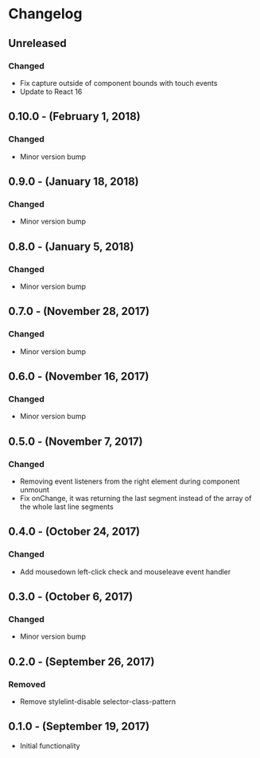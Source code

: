 Changelog
=========

Unreleased
----------
### Changed
* Fix capture outside of component bounds with touch events
* Update to React 16

0.10.0 - (February 1, 2018)
------------------
### Changed
* Minor version bump

0.9.0 - (January 18, 2018)
------------------
### Changed
* Minor version bump

0.8.0 - (January 5, 2018)
------------------
### Changed
* Minor version bump

0.7.0 - (November 28, 2017)
------------------
### Changed
* Minor version bump

0.6.0 - (November 16, 2017)
------------------
### Changed
* Minor version bump

0.5.0 - (November 7, 2017)
------------------
### Changed
* Removing event listeners from the right element during component unmount
* Fix onChange, it was returning the last segment instead of the array of the whole last line segments

0.4.0 - (October 24, 2017)
------------------
### Changed
* Add mousedown left-click check and mouseleave event handler

0.3.0 - (October 6, 2017)
------------------
### Changed
* Minor version bump

0.2.0 - (September 26, 2017)
------------------
### Removed
* Remove stylelint-disable selector-class-pattern

0.1.0 - (September 19, 2017)
------------------
* Initial functionality
